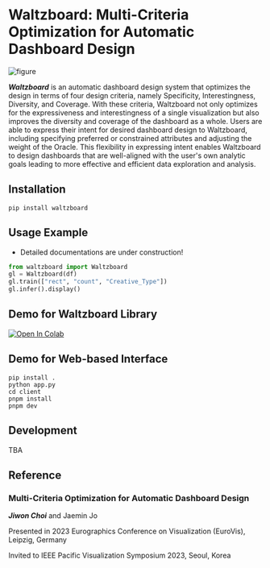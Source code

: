 # Waltzboard: Multi-Criteria Optimization for Automatic Dashboard Design

![figure](https://user-images.githubusercontent.com/2310571/236782548-6976a025-f97e-443f-8e07-50e5d442890e.png)

**_Waltzboard_** is an automatic dashboard design system that optimizes the design in terms of four design criteria, namely Specificity, Interestingness, Diversity, and Coverage. With these criteria, Waltzboard not only optimizes for the expressiveness and interestingness of a single visualization but also improves the diversity and coverage of the dashboard as a whole. Users are able to express their intent for desired dashboard design to Waltzboard, including specifying preferred or constrained attributes and adjusting the weight of the Oracle. This flexibility in expressing intent enables Waltzboard to design dashboards that are well-aligned with the user's own analytic goals leading to more effective and efficient data exploration and analysis.

## Installation

```
pip install waltzboard
```

## Usage Example

- Detailed documentations are under construction!

```python
from waltzboard import Waltzboard
gl = Waltzboard(df)
gl.train(["rect", "count", "Creative_Type"])
gl.infer().display()
```

## Demo for Waltzboard Library

[![Open In Colab](https://colab.research.google.com/assets/colab-badge.svg)](https://colab.research.google.com/drive/12_Wm74nT2_X9zJlV0PJ0SeEVhyOc0eUf)

## Demo for Web-based Interface

```
pip install .
python app.py
cd client
pnpm install
pnpm dev
```

## Development

TBA

## Reference

### Multi-Criteria Optimization for Automatic Dashboard Design

**_Jiwon Choi_** and Jaemin Jo

Presented in 2023 Eurographics Conference on Visualization (EuroVis), Leipzig, Germany

Invited to IEEE Pacific Visualization Symposium 2023, Seoul, Korea
